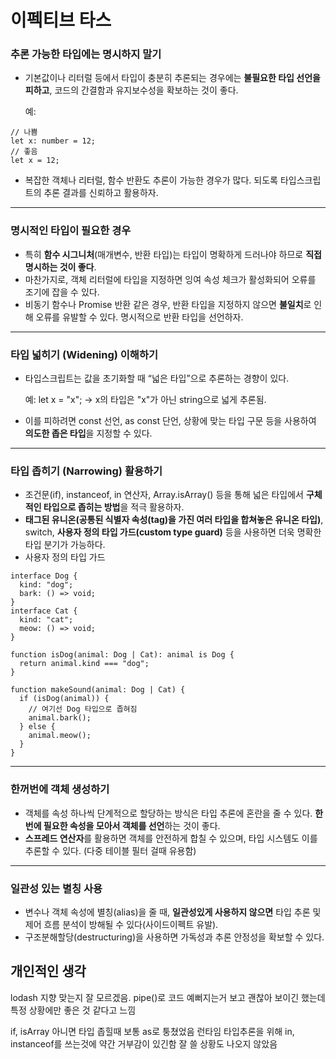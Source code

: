 # 이펙티브 타스

### **추론 가능한 타입에는 명시하지 말기**

- 기본값이나 리터럴 등에서 타입이 충분히 추론되는 경우에는 **불필요한 타입 선언을 피하고**, 코드의 간결함과 유지보수성을 확보하는 것이 좋다.

  예:

```tsx
// 나쁨
let x: number = 12;
// 좋음
let x = 12;
```

- 복잡한 객체나 리터럴, 함수 반환도 추론이 가능한 경우가 많다. 되도록 타입스크립트의 추론 결과를 신뢰하고 활용하자.

---

### **명시적인 타입이 필요한 경우**

- 특히 **함수 시그니처**(매개변수, 반환 타입)는 타입이 명확하게 드러나야 하므로 **직접 명시하는 것이 좋다**.
- 마찬가지로, 객체 리터럴에 타입을 지정하면 잉여 속성 체크가 활성화되어 오류를 조기에 잡을 수 있다.
- 비동기 함수나 Promise 반환 같은 경우, 반환 타입을 지정하지 않으면 **불일치**로 인해 오류를 유발할 수 있다. 명시적으로 반환 타입을 선언하자.

---

### **타입 넓히기 (Widening) 이해하기**

- 타입스크립트는 값을 초기화할 때 “넓은 타입”으로 추론하는 경향이 있다.

  예: let x = "x"; → x의 타입은 "x"가 아닌 string으로 넓게 추론됨.

- 이를 피하려면 const 선언, as const 단언, 상황에 맞는 타입 구문 등을 사용하여 **의도한 좁은 타입**을 지정할 수 있다.

---

### **타입 좁히기 (Narrowing) 활용하기**

- 조건문(if), instanceof, in 연산자, Array.isArray() 등을 통해 넓은 타입에서 **구체적인 타입으로 좁히는 방법**을 적극 활용하자.
- **태그된 유니온(공통된 식별자 속성(tag)을 가진 여러 타입을 합쳐놓은 유니온 타입)**, switch, **사용자 정의 타입 가드(custom type guard)** 등을 사용하면 더욱 명확한 타입 분기가 가능하다.
- 사용자 정의 타입 가드

```tsx
interface Dog {
  kind: "dog";
  bark: () => void;
}
interface Cat {
  kind: "cat";
  meow: () => void;
}

function isDog(animal: Dog | Cat): animal is Dog {
  return animal.kind === "dog";
}

function makeSound(animal: Dog | Cat) {
  if (isDog(animal)) {
    // 여기선 Dog 타입으로 좁혀짐
    animal.bark();
  } else {
    animal.meow();
  }
}
```

---

### **한꺼번에 객체 생성하기**

- 객체를 속성 하나씩 단계적으로 할당하는 방식은 타입 추론에 혼란을 줄 수 있다. **한 번에 필요한 속성을 모아서 객체를 선언**하는 것이 좋다.
- **스프레드 연산자**를 활용하면 객체를 안전하게 합칠 수 있으며, 타입 시스템도 이를 추론할 수 있다. (다중 테이블 필터 걸때 유용함)

---

### **일관성 있는 별칭 사용**

- 변수나 객체 속성에 별칭(alias)을 줄 때, **일관성있게 사용하지 않으면** 타입 추론 및 제어 흐름 분석이 방해될 수 있다(사이드이펙트 유발).
- 구조분해할당(destructuring)을 사용하면 가독성과 추론 안정성을 확보할 수 있다.

## 개인적인 생각

lodash 지향 맞는지 잘 모르겠음. pipe()로 코드 예뻐지는거 보고 괜찮아 보이긴 했는데 특정 상황에만 좋은 것 같다고 느낌

if, isArray 아니면 타입 좁힐때 보통 as로 퉁쳤었음 런타임 타입추론을 위해 in, instanceof를 쓰는것에 약간 거부감이 있긴함 잘 쓸 상황도 나오지 않았음
